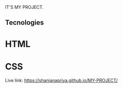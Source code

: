 IT'S MY PROJECT.

## Tecnologies
# HTML
# CSS

Live link: https://shanjanapriya.github.io/MY-PROJECT/